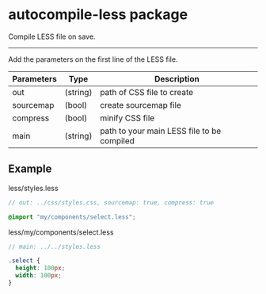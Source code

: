 # autocompile-less package

Compile LESS file on save.

---

Add the parameters on the first line of the LESS file.

Parameters | Type | Description |
--|---|- |
out | (string) | path of CSS file to create |
sourcemap | (bool) | create sourcemap file |
compress | (bool) | minify CSS file |
main | (string) | path to your main LESS file to be compiled |

## Example
less/styles.less
```scss
// out: ../css/styles.css, sourcemap: true, compress: true

@import "my/components/select.less";
```

less/my/components/select.less
```scss
// main: ../../styles.less

.select {
  height: 100px;
  width: 100px;
}
```
